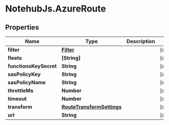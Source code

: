 # NotehubJs.AzureRoute

## Properties

| Name                   | Type                                                    | Description | Notes      |
| ---------------------- | ------------------------------------------------------- | ----------- | ---------- |
| **filter**             | [**Filter**](Filter.md)                                 |             | [optional] |
| **fleets**             | **[String]**                                            |             | [optional] |
| **functionsKeySecret** | **String**                                              |             | [optional] |
| **sasPolicyKey**       | **String**                                              |             | [optional] |
| **sasPolicyName**      | **String**                                              |             | [optional] |
| **throttleMs**         | **Number**                                              |             | [optional] |
| **timeout**            | **Number**                                              |             | [optional] |
| **transform**          | [**RouteTransformSettings**](RouteTransformSettings.md) |             | [optional] |
| **url**                | **String**                                              |             | [optional] |
